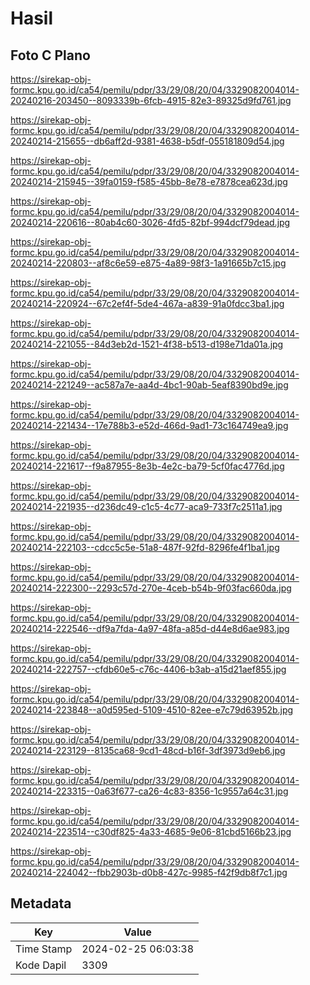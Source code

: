 # Hasil

## Foto C Plano

https://sirekap-obj-formc.kpu.go.id/ca54/pemilu/pdpr/33/29/08/20/04/3329082004014-20240216-203450--8093339b-6fcb-4915-82e3-89325d9fd761.jpg

https://sirekap-obj-formc.kpu.go.id/ca54/pemilu/pdpr/33/29/08/20/04/3329082004014-20240214-215655--db6aff2d-9381-4638-b5df-055181809d54.jpg

https://sirekap-obj-formc.kpu.go.id/ca54/pemilu/pdpr/33/29/08/20/04/3329082004014-20240214-215945--39fa0159-f585-45bb-8e78-e7878cea623d.jpg

https://sirekap-obj-formc.kpu.go.id/ca54/pemilu/pdpr/33/29/08/20/04/3329082004014-20240214-220616--80ab4c60-3026-4fd5-82bf-994dcf79dead.jpg

https://sirekap-obj-formc.kpu.go.id/ca54/pemilu/pdpr/33/29/08/20/04/3329082004014-20240214-220803--af8c6e59-e875-4a89-98f3-1a91665b7c15.jpg

https://sirekap-obj-formc.kpu.go.id/ca54/pemilu/pdpr/33/29/08/20/04/3329082004014-20240214-220924--67c2ef4f-5de4-467a-a839-91a0fdcc3ba1.jpg

https://sirekap-obj-formc.kpu.go.id/ca54/pemilu/pdpr/33/29/08/20/04/3329082004014-20240214-221055--84d3eb2d-1521-4f38-b513-d198e71da01a.jpg

https://sirekap-obj-formc.kpu.go.id/ca54/pemilu/pdpr/33/29/08/20/04/3329082004014-20240214-221249--ac587a7e-aa4d-4bc1-90ab-5eaf8390bd9e.jpg

https://sirekap-obj-formc.kpu.go.id/ca54/pemilu/pdpr/33/29/08/20/04/3329082004014-20240214-221434--17e788b3-e52d-466d-9ad1-73c164749ea9.jpg

https://sirekap-obj-formc.kpu.go.id/ca54/pemilu/pdpr/33/29/08/20/04/3329082004014-20240214-221617--f9a87955-8e3b-4e2c-ba79-5cf0fac4776d.jpg

https://sirekap-obj-formc.kpu.go.id/ca54/pemilu/pdpr/33/29/08/20/04/3329082004014-20240214-221935--d236dc49-c1c5-4c77-aca9-733f7c2511a1.jpg

https://sirekap-obj-formc.kpu.go.id/ca54/pemilu/pdpr/33/29/08/20/04/3329082004014-20240214-222103--cdcc5c5e-51a8-487f-92fd-8296fe4f1ba1.jpg

https://sirekap-obj-formc.kpu.go.id/ca54/pemilu/pdpr/33/29/08/20/04/3329082004014-20240214-222300--2293c57d-270e-4ceb-b54b-9f03fac660da.jpg

https://sirekap-obj-formc.kpu.go.id/ca54/pemilu/pdpr/33/29/08/20/04/3329082004014-20240214-222546--df9a7fda-4a97-48fa-a85d-d44e8d6ae983.jpg

https://sirekap-obj-formc.kpu.go.id/ca54/pemilu/pdpr/33/29/08/20/04/3329082004014-20240214-222757--cfdb60e5-c76c-4406-b3ab-a15d21aef855.jpg

https://sirekap-obj-formc.kpu.go.id/ca54/pemilu/pdpr/33/29/08/20/04/3329082004014-20240214-223848--a0d595ed-5109-4510-82ee-e7c79d63952b.jpg

https://sirekap-obj-formc.kpu.go.id/ca54/pemilu/pdpr/33/29/08/20/04/3329082004014-20240214-223129--8135ca68-9cd1-48cd-b16f-3df3973d9eb6.jpg

https://sirekap-obj-formc.kpu.go.id/ca54/pemilu/pdpr/33/29/08/20/04/3329082004014-20240214-223315--0a63f677-ca26-4c83-8356-1c9557a64c31.jpg

https://sirekap-obj-formc.kpu.go.id/ca54/pemilu/pdpr/33/29/08/20/04/3329082004014-20240214-223514--c30df825-4a33-4685-9e06-81cbd5166b23.jpg

https://sirekap-obj-formc.kpu.go.id/ca54/pemilu/pdpr/33/29/08/20/04/3329082004014-20240214-224042--fbb2903b-d0b8-427c-9985-f42f9db8f7c1.jpg


## Metadata

| Key        | Value               |
| ---------- | ------------------- |
| Time Stamp | 2024-02-25 06:03:38 |
| Kode Dapil | 3309                |



